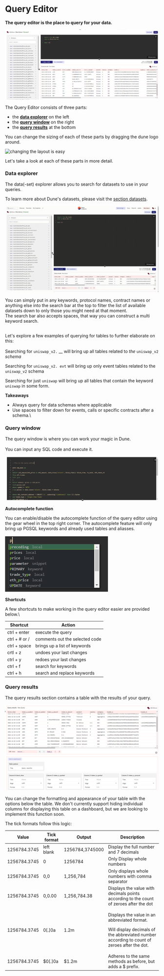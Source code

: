 # Query Editor

**The query editor is the place to query for your data.**

![](<../.gitbook/assets/image (49).png>)

The Query Editor consists of three parts:

* the [**data explorer**](query-editor.md#data-explorer) on the left
* the [**query window**](query-editor.md#query-window) on the right
* the [**query results**](query-editor.md#query-results) at the bottom

You can change the sizing of each of these parts by dragging the dune logo around.

![changing the layout is easy](<../.gitbook/assets/2021-12-08 22-33-19.gif>)

Let's take a look at each of these parts in more detail.

### Data explorer

The data(-set) explorer allows you to search for datasets to use in your queries.

To learn more about Dune's datasets, please visit the [section datasets](broken-reference/).

![](<../.gitbook/assets/2021-12-08 22-44-18.gif>)

You can simply put in any keywords, protocol names, contract names or anything else into the search bar at the top to filter the list of available datasets down to only those you might need at that moment.\
The search bar also accepts spaces, that way you can construct a multi keyword search.

\
Let's explore a few examples of querying for tables to further elaborate on this:\
\
Searching for `uniswap_v2.` \_\_ will bring up all tables related to _the_ `uniswap_v2` _schema_

Searching for `uniswap_v2. evt` will bring up only event tables related to the `uniswap_v2` schema

Searching for just `uniswap` will bring up all tables that contain the keyword `uniswap` in some form.

**Takeaways**

* Always query for data schemas where applicable
* Use spaces to filter down for events, calls or specific contracts after a schema.\\

### Query window

The query window is where you can work your magic in Dune.\
\
You can input any SQL code and execute it.

![](<../.gitbook/assets/image (73).png>)

**Autocomplete function**

You can enable/disable the autocomplete function of the query editor using the gear wheel in the top right corner. The autocomplete feature will only bring up PGSQL keywords and already used tables and aliasses.\
\
![](<../.gitbook/assets/image (10).png>)

**Shortcuts**

A few shortcuts to make working in the query editor easier are provided below.\\

| Shortcut      | Action                         |
| ------------- | ------------------------------ |
| ctrl + enter  | execute the query              |
| ctrl + # or / | comments out the selected code |
| ctrl + space  | brings up a list of keywords   |
| crtl + z      | undoes your last changes       |
| ctrl + y      | redoes your last changes       |
| ctrl + f      | search for keywords            |
| ctrl + h      | search and replace keywords    |

### Query results

The query results section contains a table with the results of your query.

![](<../.gitbook/assets/image (33).png>)

You can change the formatting and appearance of your table with the options below the table. We don't currently support hiding individual columns for displaying this table on a dashboard, but we are looking to implement this function soon.

The tick formats follow this logic:

| Value        | Tick format | Output          | Description                                                                                                                                           |
| ------------ | ----------- | --------------- | ----------------------------------------------------------------------------------------------------------------------------------------------------- |
| 1256784.3745 | left blank  | 1256784,3745000 | Display the full number and 7 decimals                                                                                                                |
| 1256784.3745 | 0           | 1256784         | Only Display whole numbers                                                                                                                            |
| 1256784.3745 | 0,0         | 1,256,784       | Only displays whole numbers with comma separator                                                                                                      |
| 1256784.3745 | 0,0.00      | 1,256,784.38    | Displays the value with decimals points according to the count of zeroes after the dot                                                                |
| 1256784.3745 | 0\[.]0a     | 1.2m            | <p>Displays the value in an abbreviated format.</p><p>Will display decimals of the abbreviated number according to count of zeroes after the dot.</p> |
| 1256784.3745 | $0\[.]0a    | $1.2m           | Adheres to the same methods as before, but adds a $ prefix.                                                                                           |
